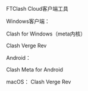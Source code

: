 FTClash Cloud客户端工具

Windows客户端：

Clash for Windows（meta内核）

Clash Verge Rev

Android：

Clash Meta for Android

macOS：
Clash Verge Rev
